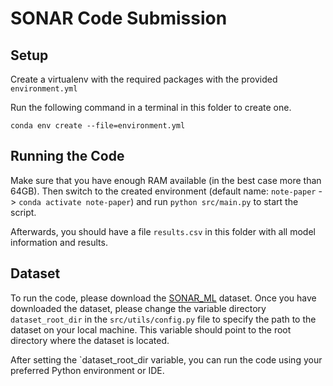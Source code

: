# SONAR Code Submission

## Setup
Create a virtualenv with the required packages with the provided `environment.yml`

Run the following command in a terminal in this folder to create one.

```
conda env create --file=environment.yml
```

## Running the Code

Make sure that you have enough RAM available (in the best case more than 64GB). Then switch to the created environment (default name: `note-paper` -> `conda activate note-paper`) and run `python src/main.py` to start the script.

Afterwards, you should have a file `results.csv` in this folder with all model information and results.

## Dataset

To run the code, please download the [SONAR_ML](https://zenodo.org/record/7693087) dataset. Once you have downloaded the dataset, please change the variable directory `dataset_root_dir` in the `src/utils/config.py` file to specify the path to the dataset on your local machine. This variable should point to the root directory where the dataset is located.

After setting the `dataset_root_dir variable, you can run the code using your preferred Python environment or IDE.
